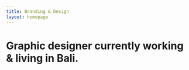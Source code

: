 ```yaml
---
title: Branding & Design
layout: homepage
---
```


# Graphic designer currently working & living in Bali.
